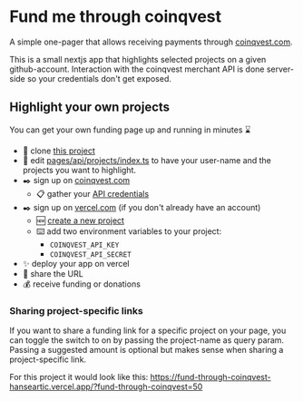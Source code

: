 # Fund me through coinqvest
A simple one-pager that allows receiving payments through [coinqvest.com](https://coinqvest.com).

This is a small nextjs app that highlights selected projects on a given github-account. Interaction with the
coinqvest merchant API is done server-side so your credentials don't get exposed.

## Highlight your own projects
You can get your own funding page up and running in minutes ⌛

- 🧬 clone [this project](https://github.com/hanseartic/fund-through-coinqvest)
- 📝 edit [pages/api/projects/index.ts](pages/api/projects/index.ts) to have your user-name and the projects you want to highlight.
- ✒️ sign up on [coinqvest.com](https://coinqvest.com)
    - 📋 gather your [API credentials](https://www.coinqvest.com/en/api-settings#apiCredentials)
- ✒️ sign up on [vercel.com](https://vercel.com) (if you don't already have an account)
  - 🆕 [create a new project](https://vercel.com/new)
  - ⌨️ add two environment variables to your project:
    - ```COINQVEST_API_KEY```
    - ```COINQVEST_API_SECRET```
- ✨ deploy your app on vercel
- 📡 share the URL
- 💰 receive funding or donations

### Sharing project-specific links
If you want to share a funding link for a specific project on your page, you can 
toggle the switch to on by passing the project-name as query param. Passing a suggested amount is optional but makes sense when
sharing a project-specific link.

For this project it would look like this: https://fund-through-coinqvest-hanseartic.vercel.app/?fund-through-coinqvest=50
